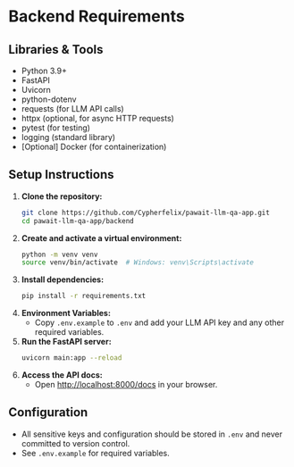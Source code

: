 # Backend Requirements

## Libraries & Tools

- Python 3.9+
- FastAPI
- Uvicorn
- python-dotenv
- requests (for LLM API calls)
- httpx (optional, for async HTTP requests)
- pytest (for testing)
- logging (standard library)
- [Optional] Docker (for containerization)

## Setup Instructions

1. **Clone the repository:**
   ```bash
   git clone https://github.com/Cypherfelix/pawait-llm-qa-app.git
   cd pawait-llm-qa-app/backend
   ```
2. **Create and activate a virtual environment:**
   ```bash
   python -m venv venv
   source venv/bin/activate  # Windows: venv\Scripts\activate
   ```
3. **Install dependencies:**
   ```bash
   pip install -r requirements.txt
   ```
4. **Environment Variables:**
   - Copy `.env.example` to `.env` and add your LLM API key and any other required variables.
5. **Run the FastAPI server:**
   ```bash
   uvicorn main:app --reload
   ```
6. **Access the API docs:**
   - Open [http://localhost:8000/docs](http://localhost:8000/docs) in your browser.

## Configuration

- All sensitive keys and configuration should be stored in `.env` and never committed to version control.
- See `.env.example` for required variables. 